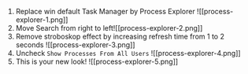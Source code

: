 1. Replace win default Task Manager by Process Explorer
   ![[process-explorer-1.png]]
1.  Move Search from right to left![[process-explorer-2.png]]
2. Remove stroboskop effect by increasing refresh time from 1 to 2 seconds
   ![[process-explorer-3.png]]
4. Uncheck `Show Processes From All Users`
   ![[process-explorer-4.png]]
5. This is your new look!
   ![[process-explorer-5.png]]



